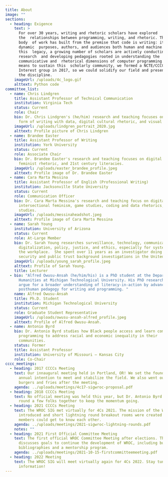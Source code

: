 ```yaml
---
title: About
image: ""
sections:
  - heading: Exigence
    text: >
      For over 30 years, writing and rhetoric scholars have explored
      the  relationships between programming, writing, and rhetoric. This
      body  of work has built from the premise that code is writing: it has
      dynamic  purposes, authors, and audiences both human and machine. Out of
      this  legacy, a growing number of scholars are actively conducting
      research  and developing pedagogies rooted in understanding the
      communicative and  rhetorical dimensions of computer programming. As a
      means to sustain this  scholarly community, we formed a NCTE/CCCC Special
      Interest group in 2017, so we could solidify our field and presence across
      the discipline.
    imageUrl: /uploads/4c_logo.gif
    alttext: Python code
committee_list:
  - name: Chris Lindgren
    title: Assistant Professor of Technical Communication
    institution: Virginia Tech
    status: Current
    role: Chair
    bio: Dr. Chris Lindgren's (he/him) research and teaching focuses on coding as a
      form of writing with data, digital cultural rhetoric, and visual rhetoric.
    imageUrl: /uploads/lindgren_portrait_2020.jpg
    alttext: Profile picture of Chris Lindgren
  - name: Brandee Easter
    title: Assistant Professor of Writing
    institution: York University
    status: Current
    role: Associate Chair
    bio: Dr. Brandee Easter's research and teaching focuses on digital rhetoric,
      feminist rhetoric, and 21st century literacies.
    imageUrl: /uploads/easter_brandee_profile.jpeg
    alttext: Profile image of Dr. Brandee Easter
  - name: Cara Marta Messina
    title: Assistant Professor of English (Professional Writing)
    institution: Jacksonville State University
    status: Current
    role: Communication Officer
    bio: Dr. Cara Marta Messina's research and teaching focus on digital rhetoric,
      intersectional feminism, game studies, coding and data rhetorics, and fan
      studies.
    imageUrl: /uploads/messinaheadshot.jpeg
    alttext: Profile image of Cara Marta Messina
  - name: Sarah Young
    institution: University of Arizona
    status: Current
    role: At-Large Member
    bio: Dr. Sarah Young researches surveillance, technology, communication,
      digitalization, policy, justice, and ethics, especially for systems and in
      the workplace.  She spent over 11 years as an investigator doing national
      security and public trust background investigations in the United States.
    imageUrl: /uploads/young_sarah_profile.jpeg
    alttext: Profile of Sarah Young.
    title: Lecturer
  - bio: "Alfred Owusu-Ansah (he/him/his) is a PhD student at the Department of
      Humanities at Michigan Technological University. His PhD research seeks to
      argue for a broader understanding of literacy-in-action by advancing a
      posthuman pedagogy for writing and programming. "
    name: Alfred Owusu-Ansah
    title: Ph.D. Student
    institution: Michigan Technological University
    status: Current
    role: Graduate Student Representative
    imageUrl: /uploads/owusu-ansah-alfred_profile.jpeg
    alttext: Profile of Alfred Owusu-Ansah.
  - name: Antonio Byrd
    bio: Dr. Antonio Byrd studies how Black people access and learn computer
      programming to address racial and economic inequality in their
      communities.
    status: Former
    title: Assistant Professor
    institution: University of Missouri – Kansas City
    role: Co-Chair
cccc_meetings:
  - heading: 2017 CCCCs Meeting
    text: Our innaugural meeting held in Portland, OR! We set the foundations of the
      annual intention to meet and stabilize the field. We also went out for
      burgers and fries after the meeting.
    agenda: ../uploads/meetings/4c17-sigwroc-proposal.pdf
  - heading: 2018 CCCCs Meeting
    text: No official meeting was held this year, but Dr. Antonio Byrd was able to
      round a few folks together to keep the momentum going.
  - heading: 2021 CCCCs Meeting
    text: The WROC SIG met virtually for 4Cs 2021. The mission of the WROC group was
      introduced and short lightning round breakout rooms were created so group
      members could get to know each other.
    agenda: ../uploads/meetings/2021-sigwroc-lightning-rounds.pdf
    notes: ""
  - heading: 2021 First Official Committee Meeting
    text: The first official WROC Committee Meeting after elections. The committee
      discusses goals to continue the development of WROC, including building
      bibliographies and a mentorship program.
    agenda: ../uploads/meetings/2021-10-15-firstcommitteemeeting.pdf
  - heading: 2022 Meeting
    text: The WROC SIG will meet virtually again for 4Cs 2022. Stay tuned for more
      information!
---
```

